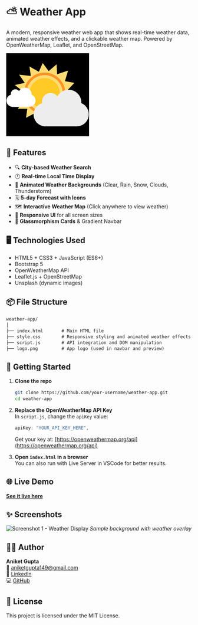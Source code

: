 # ⛅ Weather App

A modern, responsive weather web app that shows real-time weather data, animated weather effects, and a clickable weather map. Powered by OpenWeatherMap, Leaflet, and OpenStreetMap.

![Weather App Preview](logo.png)

## 🌟 Features

- 🔍 **City-based Weather Search**
- 🕐 **Real-time Local Time Display**
- 🎨 **Animated Weather Backgrounds** (Clear, Rain, Snow, Clouds, Thunderstorm)
- 🗓️ **5-day Forecast with Icons**
- 🗺️ **Interactive Weather Map** (Click anywhere to view weather)
- 📱 **Responsive UI** for all screen sizes
- 🧊 **Glassmorphism Cards** & Gradient Navbar

## 🖥️ Technologies Used

- HTML5 + CSS3 + JavaScript (ES6+)
- Bootstrap 5
- OpenWeatherMap API
- Leaflet.js + OpenStreetMap
- Unsplash (dynamic images)

## 📦 File Structure

```
weather-app/
│
├── index.html       # Main HTML file
├── style.css        # Responsive styling and animated weather effects
├── script.js        # API integration and DOM manipulation
├── logo.png         # App logo (used in navbar and preview)
```

## 🚀 Getting Started

1. **Clone the repo**  
   ```bash
   git clone https://github.com/your-username/weather-app.git
   cd weather-app
   ```

2. **Replace the OpenWeatherMap API Key**  
   In `script.js`, change the `apiKey` value:
   ```javascript
   apiKey: "YOUR_API_KEY_HERE",
   ```

   Get your key at: [https://openweathermap.org/api](https://openweathermap.org/api)

3. **Open `index.html` in a browser**  
   You can also run with Live Server in VSCode for better results.

## 🌐 Live Demo

[**See it live here**](https://aniket-portfolio149.web.app)

## ✨ Screenshots

![Screenshot 1 - Weather Display](https://source.unsplash.com/featured/?weather)
*Sample background with weather overlay*

## 🙋‍♂️ Author

**Aniket Gupta**  
📧 [aniketgupta149@gmail.com](mailto:aniketgupta149@gmail.com)  
🔗 [LinkedIn](https://www.linkedin.com/in/aniket-gupta-b44611261)  
💻 [GitHub](https://github.com/Aniketgupta149)

## 📄 License

This project is licensed under the MIT License.
